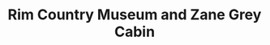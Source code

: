 ---
layout: repo
title: "Rim Country Museum and Zane Grey Cabin"
id: 12836
permalink: repos/12836/
---